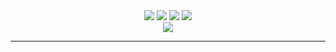 <div align="center">

<img src="https://img.shields.io/badge/Java-007996?style=for-the-badge&logo=Java&logoColor=white">
<img src="https://img.shields.io/badge/MySQL-4479A1?style=for-the-badge&logo=MySQL&logoColor=white">
<img src="https://img.shields.io/badge/html5-E34F26?style=for-the-badge&logo=html5&logoColor=white">
<img src="https://img.shields.io/badge/css3-1572B6?style=for-the-badge&logo=css3&logoColor=white">


<div align="center">

<img src="https://img.shields.io/badge/springboot-6DB33F?style=for-the-badge&logo=springboot&logoColor=white">

---
<!--
<div style= "display: flex">

![Top Langs](https://github-readme-stats.vercel.app/api/top-langs/?username=LeeSuengSub&theme=dark)

</div>
</div>
  -->
<!--
**LeeSuengSub/LeeSuengSub** is a ✨ _special_ ✨ repository because its `README.md` (this file) appears on your GitHub profile.

Here are some ideas to get you started:

- 🔭 I’m currently working on ...
- 🌱 I’m currently learning ...
- 👯 I’m looking to collaborate on ...
- 🤔 I’m looking for help with ...
- 💬 Ask me about ...
- 📫 How to reach me: ...
- 😄 Pronouns: ...
- ⚡ Fun fact: ...
  -->
